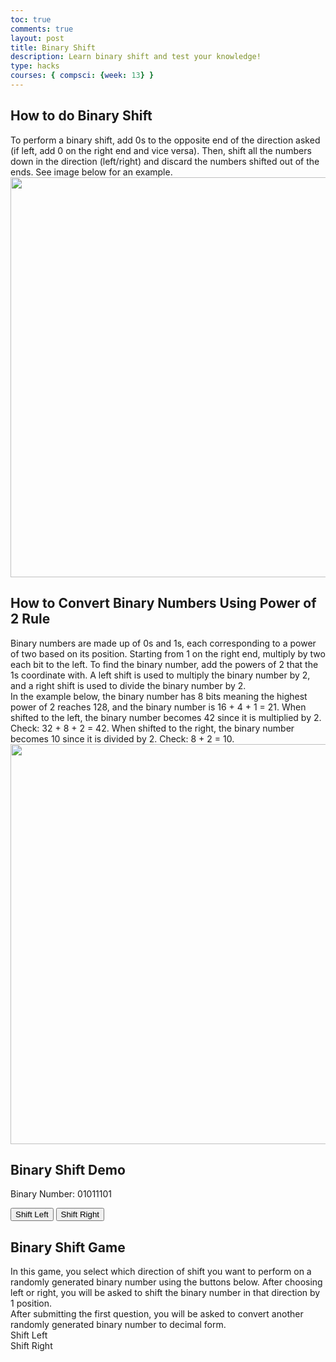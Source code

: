 ```yaml
---
toc: true
comments: true
layout: post
title: Binary Shift
description: Learn binary shift and test your knowledge!
type: hacks
courses: { compsci: {week: 13} }
---
```


<html lang="en">
<h2>How to do Binary Shift</h2>
<div>To perform a binary shift, add 0s to the opposite end of the direction asked (if left, add 0 on the right end and vice versa). Then, shift all the numbers down in the direction (left/right) and discard the numbers shifted out of the ends. See image below for an example.</div>
<img src="{{site.baseurl}}/images/shift.png" width="640" length="480">

<h2>How to Convert Binary Numbers Using Power of 2 Rule</h2>
<div>Binary numbers are made up of 0s and 1s, each corresponding to a power of two based on its position. Starting from 1 on the right end, multiply by two each bit to the left. To find the binary number, add the powers of 2 that the 1s coordinate with. A left shift is used to multiply the binary number by 2, and a right shift is used to divide the binary number by 2.</div>
<div>In the example below, the binary number has 8 bits meaning the highest power of 2 reaches 128, and the binary number is 16 + 4 + 1 = 21. When shifted to the left, the binary number becomes 42 since it is multiplied by 2. Check: 32 + 8 + 2 = 42. When shifted to the right, the binary number becomes 10 since it is divided by 2. Check: 8 + 2 = 10.</div>
<img src="{{site.baseurl}}/images/binaryshift.png" width="640" length="480">

<head>
  <meta charset="UTF-8">
  <meta name="viewport" content="width=device-width, initial-scale=1.0">

  <h2>Binary Shift Demo</h2>
</head>
<body>

  <p>Binary Number: <span id="binaryNumber">01011101</span></p>

  <button class="button" onclick="shiftLeft()">Shift Left</button>
  <button class="button" onclick="shiftRight()">Shift Right</button>
</body>

<head>
  <meta charset="UTF-8">
  <meta name="viewport" content="width=device-width, initial-scale=1.0">

  <h2>Binary Shift Game</h2>
</head>
<body>
  <div>In this game, you select which direction of shift you want to perform on a randomly generated binary number using the buttons below. After choosing left or right, you will be asked to shift the binary number in that direction by 1 position.</div>
  
  <div>After submitting the first question, you will be asked to convert another randomly generated binary number to decimal form.</div>
  <div class="container" id="animation">
    <div class="output" id="output"></div>
    <div class="button" id="left-shift" onclick="shift('left')">Shift Left</div>
    <div class="button" id="right-shift" onclick="shift('right')">Shift Right</div>
  </div>
</body>
</html>

<script>
// demo code
let binaryNumber = parseInt("01011101", 2);

function updateBinaryDisplay() {
  document.getElementById("binaryNumber").textContent = binaryNumber.toString(2).padStart(8, '0');
}

function shiftLeft() {
  binaryNumber <<= 1;
  binaryNumber &= 0b11111111; // Apply a bitmask to keep only the last 8 bits
  updateBinaryDisplay();
}

function shiftRight() {
  binaryNumber >>= 1;
  updateBinaryDisplay();
}

// game code
// generate a random binary number with certain number of bits
function generateBinaryNumber(bits) {
  return Math.floor(Math.random() * Math.pow(2, bits)).toString(2).padStart(bits, '0');
}
// direction of shift
function shift(direction) {
  const output = document.getElementById('output');
  const binaryNumber = generateBinaryNumber(8); // here you can change the number of bits, right now there are 8
  const positions = 1; // may code random position in the future
  const input = prompt(`Enter the result of ${direction === 'left' ? 'left' : 'right'} shifting the binary number: ${binaryNumber} by ${positions} positions`);
  const answer = direction === 'left'
    ? binaryNumber.slice(positions) + '0'.repeat(positions)
    : '0'.repeat(positions) + binaryNumber.slice(0, -positions);
  // input feedback
  if (input === answer) {
    alert('Correct! :)');
  } else {
    alert(`Incorrect >:( The correct answer is ${answer}. Please review binary shift explanation above.`);
  }
  powerOf2();
}
// binary value using power of 2 rule
function powerOf2(){
  const binaryNumber = generateBinaryNumber(8);
  const decimalValue = binaryToDecimal(binaryNumber);
  const input = prompt(`Enter the decimal value of the binary number: ${binaryNumber}`);
  if (parseInt(input, 10) === decimalValue) {
    alert('Correct! :)');
  } else {
    alert(`Incorrect >:( The correct answer is ${decimalValue}. Please review binary to decimal conversion.`);
  }
}
function binaryToDecimal(binary) {
  return parseInt(binary, 2);
}
</script>

<script src="{{site.baseurl}}/assets/js/three.r134.min.js"></script>
<script src="{{site.baseurl}}/assets/js/vanta.clouds.min.js"></script>

<script>
  

VANTA.CLOUDS ({
  el: "#animation",
  mouseControls: true,
  touchControls: true,
  gyroControls: false,
  skyColor: 0xf9d1d1,
  cloudColor: 0xbba2a8,
  cloudShadowColor: 0x905167,
  sunColor: 0x845d66,
  sunGlareColor: 0x5e2610,
  speed: 0.80
})
</script>